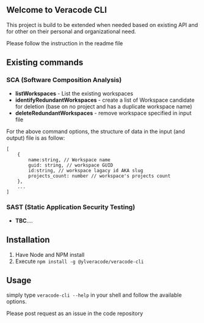 ## Welcome to Veracode CLI

This project is build to be extended when needed based on existing API and for other on their personal and organizational need.

Please follow the instruction in the readme file

## Existing commands
### SCA (Software Composition Analysis)
- __listWorkspaces__ - List the existing workspaces
- __identifyRedundantWorkspaces__ - create a list of Workspace candidate for deletion (base on no project and has a duplicate workspace name)
- __deleteRedundantWorkspaces__ - remove workspace specified in input file

For the above command options, the structure of data in the input (and output) file is as follow:
```
[
    {
        name:string, // Workspace name
        guid: string, // workspace GUID
        id:string, // workspace lagacy id AKA slug
        projects_count: number // workspace's projects count
    },
    ...
]
```

### SAST (Static Application Security Testing)
- __TBC__....

## Installation

1. Have Node and NPM install
2. Execute `npm install -g @ylveracode/veracode-cli`

## Usage
simply type `veracode-cli --help` in your shell and follow the available options.

    
          

Please post request as an issue in the code repository
